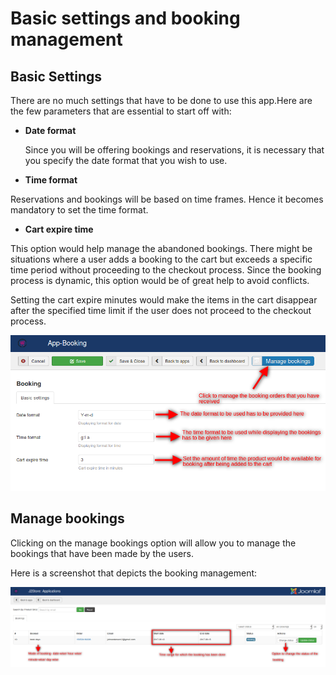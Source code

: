 # Basic settings and booking management

## Basic Settings

 There are no much settings that have to be done to use this app.Here are the few parameters that are essential to start off with:

 * **Date format**

   Since you will be offering bookings and reservations, it is necessary that you specify the date format that you wish to use.

 * **Time format**

 Reservations and bookings will be based on time frames. Hence it becomes mandatory to set the time format.

* **Cart expire time**

 This option would help manage the abandoned bookings. There might be situations where a user adds a booking to the cart but exceeds a specific time period without proceeding to the checkout process. Since the booking process is dynamic, this option would be of great help to avoid conflicts.

 Setting the cart expire minutes would make the items in the cart disappear after the specified time limit if the user does not proceed to the checkout process.

 ![](./assets/images/app_bookingbasicsettings.png)

<a name="managebookings"></a>
## Manage bookings

 Clicking on the manage bookings option will allow you to manage the bookings that have been made by the users.

 Here is a screenshot that depicts the booking management:

 ![](./assets/images/app_bookingmanagebooking.png)

